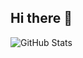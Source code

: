 ## Hi there 👋

![GitHub Stats](https://github-readme-stats.vercel.app/api?username=miftahdzikri&show_icons=true)

<!--
**miftahadzdzaudanislam/miftahadzdzaudanislam** is a ✨ _special_ ✨ repository because its `README.md` (this file) appears on your GitHub profile.

Here are some ideas to get you started:

- 🔭 I’m currently working on ...
- 🌱 I’m currently learning ...
- 👯 I’m looking to collaborate on ...
- 🤔 I’m looking for help with ...
- 💬 Ask me about ...
- 📫 How to reach me: ...
- 😄 Pronouns: ...
- ⚡ Fun fact: ...
-->
